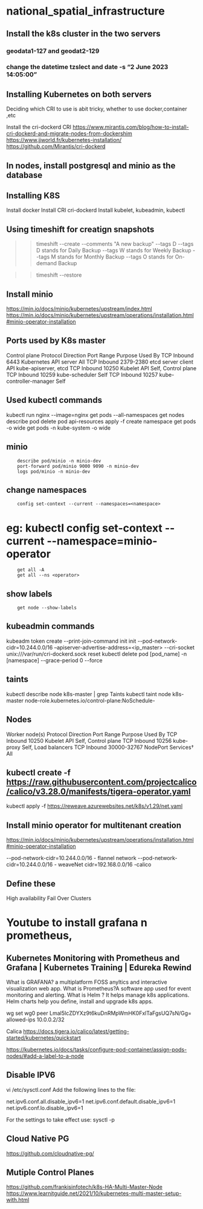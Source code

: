 # national_spatial_infrastructure

## Install the k8s cluster in the two servers

### geodata1-127 and geodat2-129

### change the datetime tzslect and date -s “2 June 2023 14:05:00”

## Installing Kubernetes on both servers

Deciding which CRI to use is abit tricky, whether to use docker,container ,etc

Install the cri-dockerd CRI
https://www.mirantis.com/blog/how-to-install-cri-dockerd-and-migrate-nodes-from-dockershim
https://www.jjworld.fr/kubernetes-installation/
https://github.com/Mirantis/cri-dockerd

## In nodes, install postgresql and minio as the database

## Installing K8S

Install docker
Install CRI cri-dockerd
Install kubelet, kubeadmin, kubectl

## Using timeshift for creatign snapshots

> > timeshift --create --comments "A new backup" --tags D
> > --tags D stands for Daily Backup
> > --tags W stands for Weekly Backup
> > --tags M stands for Monthly Backup
> > --tags O stands for On-demand Backup

> > timeshift --restore

## Install minio

https://min.io/docs/minio/kubernetes/upstream/index.html
https://min.io/docs/minio/kubernetes/upstream/operations/installation.html#minio-operator-installation

## Ports used by K8s master

Control plane
Protocol Direction Port Range Purpose Used By
TCP Inbound 6443 Kubernetes API server All
TCP Inbound 2379-2380 etcd server client API kube-apiserver, etcd
TCP Inbound 10250 Kubelet API Self, Control plane
TCP Inbound 10259 kube-scheduler Self
TCP Inbound 10257 kube-controller-manager Self

## Used kubectl commands

kubectl run nginx --image=nginx
get pods --all-namespaces
get nodes
describe pod <podname>
delete pod <podname>
api-resources
apply -f <yml file>
create namespace <namespace>
get pods -o wide
get pods -n kube-system -o wide

## minio

        describe pod/minio -n minio-dev
        port-forward pod/minio 9000 9090 -n minio-dev
        logs pod/minio -n minio-dev

## change namespaces

        config set-context --current --namespaces=<namespace>

# eg: kubectl config set-context --current --namespace=minio-operator

        get all -A
        get all --ns <operator>

## show labels

        get node --show-labels

## kubeadmin commands

kubeadm token create --print-join-command
init
init --pod-network-cidr=10.244.0.0/16 –apiserver-advertise-address=<ip_master> --cri-socket unix:///var/run/cri-dockerd.sock
reset
kubectl delete pod [pod_name] -n [namespace] --grace-period 0 --force

## taints

kubectl describe node k8s-master | grep Taints
kubectl taint node k8s-master node-role.kubernetes.io/control-plane:NoSchedule-

## Nodes

Worker node(s)
Protocol Direction Port Range Purpose Used By
TCP Inbound 10250 Kubelet API Self, Control plane
TCP Inbound 10256 kube-proxy Self, Load balancers
TCP Inbound 30000-32767 NodePort Services† All

## kubectl create -f https://raw.githubusercontent.com/projectcalico/calico/v3.28.0/manifests/tigera-operator.yaml

kubectl apply -f https://reweave.azurewebsites.net/k8s/v1.29/net.yaml

## Install minio operator for multitenant creation

https://min.io/docs/minio/kubernetes/upstream/operations/installation.html#minio-operator-installation

--pod-network-cidr=10.244.0.0/16 - flannel network
--pod-network-cidr=10.244.0.0/16 - weaveNet
cidr=192.168.0.0/16 -calico

## Define these

High availability
Fail Over Clusters

# Youtube to install grafana n prometheus,

## Kubernetes Monitoring with Prometheus and Grafana | Kubernetes Training | Edureka Rewind

What is GRAFANA? a multiplatform FOSS anyltics and interactive visualization web app.
What is Prometheus?A software app used for event monitoring and alerting.
What is Helm ? It helps manage k8s applications. Helm charts help you define, install and upgrade k8s apps.

wg set wg0 peer Lmal5IcZDYXz9t6kuDnRMpWmHK0FxlTaFgsUQ7sN/Gg= allowed-ips 10.0.0.2/32

Calica
https://docs.tigera.io/calico/latest/getting-started/kubernetes/quickstart

https://kubernetes.io/docs/tasks/configure-pod-container/assign-pods-nodes/#add-a-label-to-a-node


## Disable IPV6
vi /etc/sysctl.conf
Add the following lines to the file:

net.ipv6.conf.all.disable_ipv6=1
net.ipv6.conf.default.disable_ipv6=1
net.ipv6.conf.lo.disable_ipv6=1

For the settings to take effect use:
sysctl -p

## Cloud Native PG
https://github.com/cloudnative-pg/

## Mutiple Control Planes
https://github.com/frankisinfotech/k8s-HA-Multi-Master-Node
https://www.learnitguide.net/2021/10/kubernetes-multi-master-setup-with.html